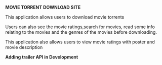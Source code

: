 **MOVIE TORRENT DOWNLOAD SITE**


This application allows users to download movie torrents

Users can also see the movie ratings,search for movies, read some info relating to the movies and the genres of the movies before downloading.





This application also allows users to view movie ratings with poster and movie description

**Adding trailer API in Development**
